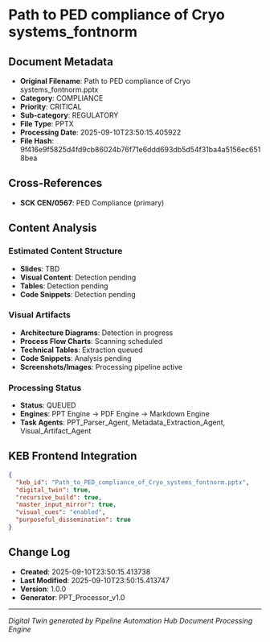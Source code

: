 # Path to PED compliance of Cryo systems_fontnorm

## Document Metadata
- **Original Filename**: Path to PED compliance of Cryo systems_fontnorm.pptx
- **Category**: COMPLIANCE
- **Priority**: CRITICAL
- **Sub-category**: REGULATORY
- **File Type**: PPTX
- **Processing Date**: 2025-09-10T23:50:15.405922
- **File Hash**: 9f416e9f5825d4fd9cb86024b76f71e6ddd693db5d54f31ba4a5156ec6518bea

## Cross-References
- **SCK CEN/0567**: PED Compliance (primary)

## Content Analysis
### Estimated Content Structure
- **Slides**: TBD
- **Visual Content**: Detection pending
- **Tables**: Detection pending
- **Code Snippets**: Detection pending

### Visual Artifacts
- **Architecture Diagrams**: Detection in progress
- **Process Flow Charts**: Scanning scheduled  
- **Technical Tables**: Extraction queued
- **Code Snippets**: Analysis pending
- **Screenshots/Images**: Processing pipeline active

### Processing Status
- **Status**: QUEUED
- **Engines**: PPT Engine → PDF Engine → Markdown Engine
- **Task Agents**: PPT_Parser_Agent, Metadata_Extraction_Agent, Visual_Artifact_Agent

## KEB Frontend Integration
```json
{
  "keb_id": "Path_to_PED_compliance_of_Cryo_systems_fontnorm.pptx",
  "digital_twin": true,
  "recursive_build": true,
  "master_input_mirror": true,
  "visual_cues": "enabled",
  "purposeful_dissemination": true
}
```

## Change Log
- **Created**: 2025-09-10T23:50:15.413738
- **Last Modified**: 2025-09-10T23:50:15.413747
- **Version**: 1.0.0
- **Generator**: PPT_Processor_v1.0

---
*Digital Twin generated by Pipeline Automation Hub Document Processing Engine*
